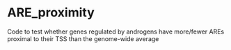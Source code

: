 # ARE_proximity
Code to test whether genes regulated by androgens have more/fewer AREs proximal to their TSS than the genome-wide average
